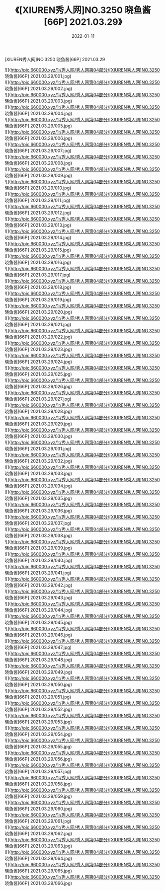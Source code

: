 ﻿---
layout: post
title:  《[XIUREN秀人网]NO.3250 晓鱼酱[66P] 2021.03.29》
date:   2022-01-11
img: http://pic.660000.xyz/1:/秀人网/秀人网第04部分/[XIUREN秀人网]NO.3250 晓鱼酱[66P] 2021.03.29/000.jpg
categories: [美女, 清纯, 唯美]
---

[XIUREN秀人网]NO.3250 晓鱼酱[66P] 2021.03.29

 ![](http://pic.660000.xyz/1:/秀人网/秀人网第04部分/[XIUREN秀人网]NO.3250 晓鱼酱[66P] 2021.03.29/001.jpg) <br>![](http://pic.660000.xyz/1:/秀人网/秀人网第04部分/[XIUREN秀人网]NO.3250 晓鱼酱[66P] 2021.03.29/002.jpg) <br>![](http://pic.660000.xyz/1:/秀人网/秀人网第04部分/[XIUREN秀人网]NO.3250 晓鱼酱[66P] 2021.03.29/003.jpg) <br>![](http://pic.660000.xyz/1:/秀人网/秀人网第04部分/[XIUREN秀人网]NO.3250 晓鱼酱[66P] 2021.03.29/004.jpg) <br>![](http://pic.660000.xyz/1:/秀人网/秀人网第04部分/[XIUREN秀人网]NO.3250 晓鱼酱[66P] 2021.03.29/005.jpg) <br>![](http://pic.660000.xyz/1:/秀人网/秀人网第04部分/[XIUREN秀人网]NO.3250 晓鱼酱[66P] 2021.03.29/006.jpg) <br>![](http://pic.660000.xyz/1:/秀人网/秀人网第04部分/[XIUREN秀人网]NO.3250 晓鱼酱[66P] 2021.03.29/007.jpg) <br>![](http://pic.660000.xyz/1:/秀人网/秀人网第04部分/[XIUREN秀人网]NO.3250 晓鱼酱[66P] 2021.03.29/008.jpg) <br>![](http://pic.660000.xyz/1:/秀人网/秀人网第04部分/[XIUREN秀人网]NO.3250 晓鱼酱[66P] 2021.03.29/009.jpg) <br>![](http://pic.660000.xyz/1:/秀人网/秀人网第04部分/[XIUREN秀人网]NO.3250 晓鱼酱[66P] 2021.03.29/010.jpg) <br>![](http://pic.660000.xyz/1:/秀人网/秀人网第04部分/[XIUREN秀人网]NO.3250 晓鱼酱[66P] 2021.03.29/011.jpg) <br>![](http://pic.660000.xyz/1:/秀人网/秀人网第04部分/[XIUREN秀人网]NO.3250 晓鱼酱[66P] 2021.03.29/012.jpg) <br>![](http://pic.660000.xyz/1:/秀人网/秀人网第04部分/[XIUREN秀人网]NO.3250 晓鱼酱[66P] 2021.03.29/013.jpg) <br>![](http://pic.660000.xyz/1:/秀人网/秀人网第04部分/[XIUREN秀人网]NO.3250 晓鱼酱[66P] 2021.03.29/014.jpg) <br>![](http://pic.660000.xyz/1:/秀人网/秀人网第04部分/[XIUREN秀人网]NO.3250 晓鱼酱[66P] 2021.03.29/015.jpg) <br>![](http://pic.660000.xyz/1:/秀人网/秀人网第04部分/[XIUREN秀人网]NO.3250 晓鱼酱[66P] 2021.03.29/016.jpg) <br>![](http://pic.660000.xyz/1:/秀人网/秀人网第04部分/[XIUREN秀人网]NO.3250 晓鱼酱[66P] 2021.03.29/017.jpg) <br>![](http://pic.660000.xyz/1:/秀人网/秀人网第04部分/[XIUREN秀人网]NO.3250 晓鱼酱[66P] 2021.03.29/018.jpg) <br>![](http://pic.660000.xyz/1:/秀人网/秀人网第04部分/[XIUREN秀人网]NO.3250 晓鱼酱[66P] 2021.03.29/019.jpg) <br>![](http://pic.660000.xyz/1:/秀人网/秀人网第04部分/[XIUREN秀人网]NO.3250 晓鱼酱[66P] 2021.03.29/020.jpg) <br>![](http://pic.660000.xyz/1:/秀人网/秀人网第04部分/[XIUREN秀人网]NO.3250 晓鱼酱[66P] 2021.03.29/021.jpg) <br>![](http://pic.660000.xyz/1:/秀人网/秀人网第04部分/[XIUREN秀人网]NO.3250 晓鱼酱[66P] 2021.03.29/022.jpg) <br>![](http://pic.660000.xyz/1:/秀人网/秀人网第04部分/[XIUREN秀人网]NO.3250 晓鱼酱[66P] 2021.03.29/023.jpg) <br>![](http://pic.660000.xyz/1:/秀人网/秀人网第04部分/[XIUREN秀人网]NO.3250 晓鱼酱[66P] 2021.03.29/024.jpg) <br>![](http://pic.660000.xyz/1:/秀人网/秀人网第04部分/[XIUREN秀人网]NO.3250 晓鱼酱[66P] 2021.03.29/025.jpg) <br>![](http://pic.660000.xyz/1:/秀人网/秀人网第04部分/[XIUREN秀人网]NO.3250 晓鱼酱[66P] 2021.03.29/026.jpg) <br>![](http://pic.660000.xyz/1:/秀人网/秀人网第04部分/[XIUREN秀人网]NO.3250 晓鱼酱[66P] 2021.03.29/027.jpg) <br>![](http://pic.660000.xyz/1:/秀人网/秀人网第04部分/[XIUREN秀人网]NO.3250 晓鱼酱[66P] 2021.03.29/028.jpg) <br>![](http://pic.660000.xyz/1:/秀人网/秀人网第04部分/[XIUREN秀人网]NO.3250 晓鱼酱[66P] 2021.03.29/029.jpg) <br>![](http://pic.660000.xyz/1:/秀人网/秀人网第04部分/[XIUREN秀人网]NO.3250 晓鱼酱[66P] 2021.03.29/030.jpg) <br>![](http://pic.660000.xyz/1:/秀人网/秀人网第04部分/[XIUREN秀人网]NO.3250 晓鱼酱[66P] 2021.03.29/031.jpg) <br>![](http://pic.660000.xyz/1:/秀人网/秀人网第04部分/[XIUREN秀人网]NO.3250 晓鱼酱[66P] 2021.03.29/032.jpg) <br>![](http://pic.660000.xyz/1:/秀人网/秀人网第04部分/[XIUREN秀人网]NO.3250 晓鱼酱[66P] 2021.03.29/033.jpg) <br>![](http://pic.660000.xyz/1:/秀人网/秀人网第04部分/[XIUREN秀人网]NO.3250 晓鱼酱[66P] 2021.03.29/034.jpg) <br>![](http://pic.660000.xyz/1:/秀人网/秀人网第04部分/[XIUREN秀人网]NO.3250 晓鱼酱[66P] 2021.03.29/035.jpg) <br>![](http://pic.660000.xyz/1:/秀人网/秀人网第04部分/[XIUREN秀人网]NO.3250 晓鱼酱[66P] 2021.03.29/036.jpg) <br>![](http://pic.660000.xyz/1:/秀人网/秀人网第04部分/[XIUREN秀人网]NO.3250 晓鱼酱[66P] 2021.03.29/037.jpg) <br>![](http://pic.660000.xyz/1:/秀人网/秀人网第04部分/[XIUREN秀人网]NO.3250 晓鱼酱[66P] 2021.03.29/038.jpg) <br>![](http://pic.660000.xyz/1:/秀人网/秀人网第04部分/[XIUREN秀人网]NO.3250 晓鱼酱[66P] 2021.03.29/039.jpg) <br>![](http://pic.660000.xyz/1:/秀人网/秀人网第04部分/[XIUREN秀人网]NO.3250 晓鱼酱[66P] 2021.03.29/040.jpg) <br>![](http://pic.660000.xyz/1:/秀人网/秀人网第04部分/[XIUREN秀人网]NO.3250 晓鱼酱[66P] 2021.03.29/041.jpg) <br>![](http://pic.660000.xyz/1:/秀人网/秀人网第04部分/[XIUREN秀人网]NO.3250 晓鱼酱[66P] 2021.03.29/042.jpg) <br>![](http://pic.660000.xyz/1:/秀人网/秀人网第04部分/[XIUREN秀人网]NO.3250 晓鱼酱[66P] 2021.03.29/043.jpg) <br>![](http://pic.660000.xyz/1:/秀人网/秀人网第04部分/[XIUREN秀人网]NO.3250 晓鱼酱[66P] 2021.03.29/044.jpg) <br>![](http://pic.660000.xyz/1:/秀人网/秀人网第04部分/[XIUREN秀人网]NO.3250 晓鱼酱[66P] 2021.03.29/045.jpg) <br>![](http://pic.660000.xyz/1:/秀人网/秀人网第04部分/[XIUREN秀人网]NO.3250 晓鱼酱[66P] 2021.03.29/046.jpg) <br>![](http://pic.660000.xyz/1:/秀人网/秀人网第04部分/[XIUREN秀人网]NO.3250 晓鱼酱[66P] 2021.03.29/047.jpg) <br>![](http://pic.660000.xyz/1:/秀人网/秀人网第04部分/[XIUREN秀人网]NO.3250 晓鱼酱[66P] 2021.03.29/048.jpg) <br>![](http://pic.660000.xyz/1:/秀人网/秀人网第04部分/[XIUREN秀人网]NO.3250 晓鱼酱[66P] 2021.03.29/049.jpg) <br>![](http://pic.660000.xyz/1:/秀人网/秀人网第04部分/[XIUREN秀人网]NO.3250 晓鱼酱[66P] 2021.03.29/050.jpg) <br>![](http://pic.660000.xyz/1:/秀人网/秀人网第04部分/[XIUREN秀人网]NO.3250 晓鱼酱[66P] 2021.03.29/051.jpg) <br>![](http://pic.660000.xyz/1:/秀人网/秀人网第04部分/[XIUREN秀人网]NO.3250 晓鱼酱[66P] 2021.03.29/052.jpg) <br>![](http://pic.660000.xyz/1:/秀人网/秀人网第04部分/[XIUREN秀人网]NO.3250 晓鱼酱[66P] 2021.03.29/053.jpg) <br>![](http://pic.660000.xyz/1:/秀人网/秀人网第04部分/[XIUREN秀人网]NO.3250 晓鱼酱[66P] 2021.03.29/054.jpg) <br>![](http://pic.660000.xyz/1:/秀人网/秀人网第04部分/[XIUREN秀人网]NO.3250 晓鱼酱[66P] 2021.03.29/055.jpg) <br>![](http://pic.660000.xyz/1:/秀人网/秀人网第04部分/[XIUREN秀人网]NO.3250 晓鱼酱[66P] 2021.03.29/056.jpg) <br>![](http://pic.660000.xyz/1:/秀人网/秀人网第04部分/[XIUREN秀人网]NO.3250 晓鱼酱[66P] 2021.03.29/057.jpg) <br>![](http://pic.660000.xyz/1:/秀人网/秀人网第04部分/[XIUREN秀人网]NO.3250 晓鱼酱[66P] 2021.03.29/058.jpg) <br>![](http://pic.660000.xyz/1:/秀人网/秀人网第04部分/[XIUREN秀人网]NO.3250 晓鱼酱[66P] 2021.03.29/059.jpg) <br>![](http://pic.660000.xyz/1:/秀人网/秀人网第04部分/[XIUREN秀人网]NO.3250 晓鱼酱[66P] 2021.03.29/060.jpg) <br>![](http://pic.660000.xyz/1:/秀人网/秀人网第04部分/[XIUREN秀人网]NO.3250 晓鱼酱[66P] 2021.03.29/061.jpg) <br>![](http://pic.660000.xyz/1:/秀人网/秀人网第04部分/[XIUREN秀人网]NO.3250 晓鱼酱[66P] 2021.03.29/062.jpg) <br>![](http://pic.660000.xyz/1:/秀人网/秀人网第04部分/[XIUREN秀人网]NO.3250 晓鱼酱[66P] 2021.03.29/063.jpg) <br>![](http://pic.660000.xyz/1:/秀人网/秀人网第04部分/[XIUREN秀人网]NO.3250 晓鱼酱[66P] 2021.03.29/064.jpg) <br>![](http://pic.660000.xyz/1:/秀人网/秀人网第04部分/[XIUREN秀人网]NO.3250 晓鱼酱[66P] 2021.03.29/065.jpg) <br>![](http://pic.660000.xyz/1:/秀人网/秀人网第04部分/[XIUREN秀人网]NO.3250 晓鱼酱[66P] 2021.03.29/066.jpg) <br>
